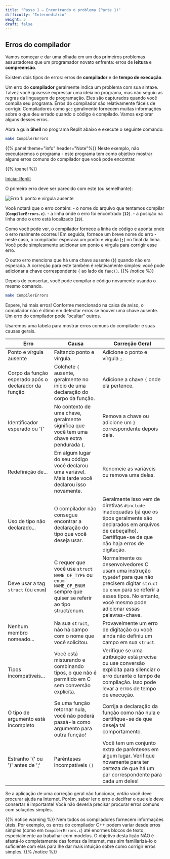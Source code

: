 ```yaml
---
title: "Passo 1 – Encontrando o problema (Parte 1)"
difficulty: "Intermediário"
weight: 3
draft: false
---
```


## Erros do compilador

Vamos começar e dar uma olhada em um dos primeiros problemas assustadores que um programador novato enfrenta: erros de **leitura** e **compreensão**.

Existem dois tipos de erros: erros de **compilador** e de **tempo de execução**.

Um erro do **compilador** geralmente indica um problema com sua sintaxe. Talvez você quisesse expressar uma ideia no programa, mas não seguiu as regras da linguagem de programação. Eles são capturados quando você compila seu programa. Erros do compilador são relativamente fáceis de corrigir. Compiladores como `gcc` geralmente fornecem muitas informações sobre o que deu errado quando o código é compilado. Vamos explorar alguns desses erros.

Abra a guia **Shell** no programa Replit abaixo e execute o seguinte comando:

```bash
make CompilerErrors
```

{{% panel theme="info" header="Note"%}}
Neste exemplo, não executaremos o programa - este programa tem como objetivo mostrar alguns erros comuns do compilador que você pode encontrar.

{{% /panel %}}

<a class="my-2 mx-4 btn btn-info" href="https://replit.com/@nuevofoundation/Debugging-Samples-C" target="_blank">Iniciar Replit</a>

O primeiro erro deve ser parecido com este (ou semelhante):

![Erro 1: ponto e vírgula ausente](../resources/w2-01.png)


Você notará que o erro contém:
    - o nome do arquivo que tentamos compilar (**`CompilerErrors.c`**).
    - a linha onde o erro foi encontrado (**`12`**).
    - a posição na linha onde o erro está localizado (**`19`**).

Como você pode ver, o compilador fornece a linha de código e aponta onde o erro realmente ocorreu! Em seguida, fornece um breve nome do erro - neste caso, o compilador esperava um ponto e vírgula (**`;`**) no final da linha. Você pode simplesmente adicionar um ponto e vírgula para corrigir esse erro.

O outro erro menciona que há uma chave ausente (**`}`**) quando não era esperada. A correção para este também é relativamente simples: você pode adicionar a chave correspondente `{` ao lado de `func()`.
{{% /notice %}}

Depois de consertar, você pode compilar o código novamente usando o mesmo comando.

```bash
make CompilerErrors
```

Espere, há mais erros! Conforme mencionado na caixa de aviso, o compilador não é ótimo em detectar erros se houver uma chave ausente. Um erro do compilador pode “ocultar” outros.

Usaremos uma tabela para mostrar erros comuns do compilador e suas causas gerais.

| Erro | Causa | Correção Geral |
|---|---|---|
| Ponto e vírgula ausente | Faltando ponto e vírgula. | Adicione o ponto e vírgula `;`.|
| Corpo da função esperado após o declarador da função | Colchete `{` ausente, geralmente no início de uma declaração do corpo da função. | Adicione a chave `{` onde ela pertence. |
| Identificador esperado ou '('| No contexto de uma chave, geralmente significa que você tem uma chave extra pendurada `{`. | Remova a chave ou adicione um `}` correspondente depois dela.|
| Redefinição de... | Em algum lugar do seu código você declarou uma variável. Mais tarde você declarou isso novamente. | Renomeie as variáveis ou remova uma delas. |
| Uso de tipo não declarado... | O compilador não consegue encontrar a declaração do tipo que você deseja usar. | Geralmente isso vem de diretivas `#include` inadequadas (já que os tipos geralmente são declarados em arquivos de cabeçalho). Certifique-se de que não haja erros de digitação. |
| Deve usar a tag `struct` (ou `enum`) | C requer que você use `struct NAME_OF_TYPE` ou `enum NAME_OF_ENUM` sempre que quiser se referir ao tipo struct/enum. | Normalmente os desenvolvedores C usam uma instrução `typedef` para que não precisem digitar `struct` ou `enum` para se referir a esses tipos. No entanto, você mesmo pode adicionar essas palavras-chave. |
| Nenhum membro nomeado... | Na sua `struct`, não há campo com o nome que você solicitou. | Provavelmente um erro de digitação ou você ainda não definiu um campo em sua `struct`. |
| Tipos incompatíveis... | Você está misturando e combinando tipos, o que não é permitido em C sem conversão explícita. | Verifique se uma atribuição está precisa ou use conversão explícita para silenciar o erro durante o tempo de compilação. Isso pode levar a erros de tempo de execução. |
| O tipo de argumento está incompleto | Se uma função retornar nula, você não poderá passá-la como argumento para outra função! | Corrija a declaração da função como não nula e certifique-se de que deseja tal comportamento. |
| Estranho '(' ou ')' antes de ';' | Parênteses incompatíveis `()` | Você tem um conjunto extra de parênteses em algum lugar. Verifique novamente para ter certeza de que há um par correspondente para cada um deles! |

Se a aplicação de uma correção geral não funcionar, *então* você deve procurar ajuda na Internet. Porém, saber ler o erro e decifrar o que ele deve consertar é importante! Você não deveria precisar procurar erros comuns com soluções simples.

{{% notice warning %}}
Nem todos os compiladores fornecem informações úteis. Por exemplo, os erros do compilador C++ podem variar desde erros simples (como em `CompilerErrors.c`) até enormes blocos de texto, especialmente ao trabalhar com modelos. O objetivo desta lição NÃO é afastá-lo completamente das fontes da Internet, mas sim familiarizá-lo o suficiente com elas para lhe dar mais intuição sobre como corrigir erros simples.
{{% /notice %}}
